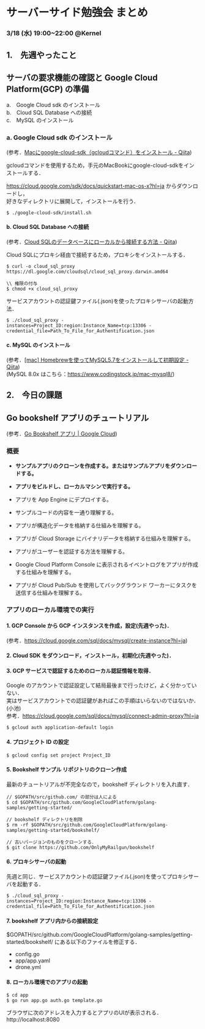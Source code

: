# サーバーサイド勉強会 まとめ
### 3/18 (水) 19:00~22:00 @Kernel
## 1.　先週やったこと
## サーバの要求機能の確認と Google Cloud Platform(GCP) の準備

a.　Google Cloud sdk のインストール  
b.　Cloud SQL Database への接続  
c.　MySQL のインストール  

### a. Google Cloud sdk のインストール
(参考．[Macにgoogle-cloud-sdk（gcloudコマンド）をインストール - Qiita](https://qiita.com/aki-takano/items/963af2575b53091d0bf6))  

gcloudコマンドを使用するため，手元のMacBookにgoogle-cloud-sdkをインストールする．  

https://cloud.google.com/sdk/docs/quickstart-mac-os-x?hl=ja からダウンロードし，  
好きなディレクトリに展開して，インストールを行う．
```
$ ./google-cloud-sdk/install.sh
```

#### b. Cloud SQL Database への接続
(参考．[Cloud SQLのデータベースにローカルから接続する方法 - Qiita](https://qiita.com/ryu-yama/items/f635a7608469bf019de7))  

Cloud SQLにプロキシ経由で接続するため，プロキシをインストールする．

```
$ curl -o cloud_sql_proxy https://dl.google.com/cloudsql/cloud_sql_proxy.darwin.amd64

\\ 権限の付与
$ chmod +x cloud_sql_proxy
```

サービスアカウントの認証鍵ファイル(.json)を使ったプロキシサーバの起動方法．
```
$ ./cloud_sql_proxy -instances=Project_ID:region:Instance_Name=tcp:13306 -credential_file=Path_To_File_for_Authentification.json
```

#### c. MySQL のインストール
(参考．[[mac] Homebrewを使ってMySQL5.7をインストールして初期設定 - Qiita](https://qiita.com/knoth071211/items/241bd94af722593e685e))  
(MySQL 8.0x はこちら：https://www.codingstock.jp/mac-mysql8/)

## 2.　今日の課題
## Go bookshelf アプリのチュートリアル
(参考．[Go Bookshelf アプリ  |  Google Cloud](https://cloud.google.com/go/getting-started/tutorial-app?hl=ja))

### 概要
* **サンプルアプリのクローンを作成する。またはサンプルアプリをダウンロードする。**
* **アプリをビルドし、ローカルマシンで実行する。**
  
* アプリを App Engine にデプロイする。
* サンプルコードの内容を一通り理解する。
* アプリが構造化データを格納する仕組みを理解する。
* アプリが Cloud Storage にバイナリデータを格納する仕組みを理解する。
* アプリがユーザーを認証する方法を理解する。
* Google Cloud Platform Console に表示されるイベントログをアプリが作成する仕組みを理解する。
* アプリが Cloud Pub/Sub を使用してバックグラウンド ワーカーにタスクを送信する仕組みを理解する。  

### アプリのローカル環境での実行
#### 1. GCP Console から GCP インスタンスを作成，設定(先週やった)．  
(参考．https://cloud.google.com/sql/docs/mysql/create-instance?hl=ja)

#### 2. Cloud SDK をダウンロード，インストール，初期化(先週やった)．  

#### 3. GCP サービスで認証するためのローカル認証情報を取得．  
Google のアカウントで認証設定して結局最後まで行ったけど，よく分かっていない．  
実はサービスアカウントでの認証鍵があればこの手順はいらないのではないか．(小池)  
参考．https://cloud.google.com/sql/docs/mysql/connect-admin-proxy?hl=ja
```
$ gcloud auth application-default login
```

#### 4. プロジェクト ID の設定  
```
$ gcloud config set project Project_ID
```

#### 5. Bookshelf サンプル リポジトリのクローン作成  
最新のチュートリアルが不完全なので，bookshelf ディレクトリを入れ直す．
```
// $GOPATH/src/github.com/ の部分は人による
$ cd $GOPATH/src/github.com/GoogleCloudPlatform/golang-samples/getting-started/

// bookshelf ディレクトリを削除
$ rm -rf $GOPATH/src/github.com/GoogleCloudPlatform/golang-samples/getting-started/bookshelf/

// 古いバージョンのものをクローンする．
$ git clone https://github.com/OnlyMyRailgun/bookshelf
```

#### 6. プロキシサーバの起動  
先週と同じ．サービスアカウントの認証鍵ファイル(.json)を使ってプロキシサーバを起動する．
```
$ ./cloud_sql_proxy -instances=Project_ID:region:Instance_Name=tcp:13306 -credential_file=Path_To_File_for_Authentification.json
```

#### 7. bookshelf アプリ内からの接続設定  
$GOPATH/src/github.com/GoogleCloudPlatform/golang-samples/getting-started/bookshelf/ にある以下のファイルを修正する．
- config.go
- app/app.yaml
- drone.yml

#### 8. ローカル環境でのアプリの起動  
```
$ cd app
$ go run app.go auth.go template.go
```
ブラウザに次のアドレスを入力するとアプリのUIが表示される．  
http://localhost:8080

